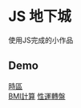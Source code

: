 JS 地下城
=============

使用JS完成的小作品


Demo
------

[時區](https://ken7875.github.io/JS-challenge/timeZone/time.html)<br>
[BMI計算](https://ken7875.github.io/JS-challenge/BMI-calculator/bmi.html)
[性運轉盤](https://ken7875.github.io/JS-challenge/SpinTheWheel/index.html)
